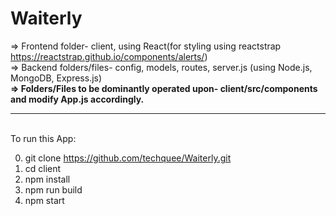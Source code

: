 # Waiterly
=> Frontend folder- client, using React(for styling using reactstrap https://reactstrap.github.io/components/alerts/)
<br/>
=> Backend folders/files- config, models, routes, server.js (using Node.js, MongoDB, Express.js)
<br/>
<b>=> Folders/Files to be dominantly operated upon- client/src/components and modify App.js accordingly. </b>
<br/>
<hr>
<br/>
To run this App:


0. git clone https://github.com/techquee/Waiterly.git
1. cd client
2. npm install
3. npm run build
4. npm start
